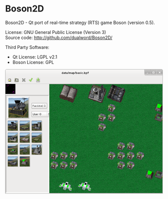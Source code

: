 # Boson2D

Boson2D - Qt port of real-time strategy (RTS) game Boson (version 0.5).

License: GNU General Public License (Version 3)  
Source code: http://github.com/dualword/Boson2D/ 

Third Party Software:
 - Qt License: LGPL v2.1
 - Boson License: GPL

![Screenshot](Screenshot.png)
